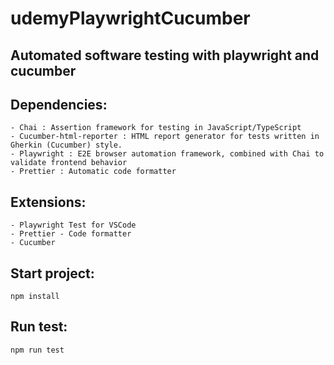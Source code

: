 <h1> udemyPlaywrightCucumber </h1>

## Automated software testing with playwright and cucumber

## Dependencies:
    - Chai : Assertion framework for testing in JavaScript/TypeScript
    - Cucumber-html-reporter : HTML report generator for tests written in Gherkin (Cucumber) style.
    - Playwright : E2E browser automation framework, combined with Chai to validate frontend behavior
    - Prettier : Automatic code formatter

## Extensions:
    - Playwright Test for VSCode
    - Prettier - Code formatter
    - Cucumber

## Start project:
<code>npm install</code>

## Run test:
<code>npm run test</code>
